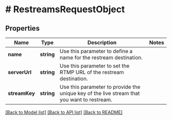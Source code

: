 # # RestreamsRequestObject

## Properties

Name | Type | Description | Notes
------------ | ------------- | ------------- | -------------
**name** | **string** | Use this parameter to define a name for the restream destination. |
**serverUrl** | **string** | Use this parameter to set the RTMP URL of the restream destination. |
**streamKey** | **string** | Use this parameter to provide the unique key of the live stream that you want to restream. |

[[Back to Model list]](../../README.md#models) [[Back to API list]](../../README.md#endpoints) [[Back to README]](../../README.md)
